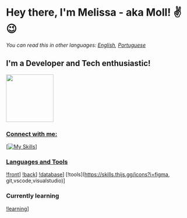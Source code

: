 # Hey there, I'm Melissa - aka Moll! ✌😉

*You can read this in other languages: [English](README.md), [Portuguese](README_PT.md)*

## I'm a Developer and Tech enthusiastic!
<div><a href="https://github.com/mollsisa"><img height="130em" src="https://github-readme-stats.vercel.app/api/top-langs/?username=mollsisa&layout=compact&langs_count=7&theme=midnight-purple"/></div>

### Connect with me:
[![My Skills](https://skills.thijs.gg/icons?i=discord,instagram,linkedin)]
  
### Languages and Tools
[!front](https://skills.thijs.gg/icons?i=js,ts,html,css,angular,nodejs)]
[!back](https://skills.thijs.gg/icons?i=c,cpp,arduino,cs,py,dotnet)]
[!database](https://skills.thijs.gg/icons?i=firebase,mysql)]
[!tools](https://skills.thijs.gg/icons?i=figma, git,vscode,visualstudio)]
  
### Currently learning
[!learning](https://skills.thijs.gg/icons?i=mongodb,react,tensorflow,linux,raspberry)]
